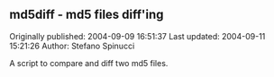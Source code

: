 ## md5diff - md5 files diff'ing 
Originally published: 2004-09-09 16:51:37 
Last updated: 2004-09-11 15:21:26 
Author: Stefano Spinucci 
 
A script to compare and diff two md5 files.